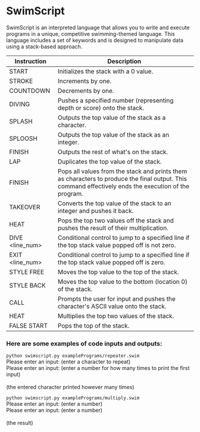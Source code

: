 # SwimScript
SwimScript is an interpreted language that allows you to write and execute programs in a unique, competitive swimming-themed language. This language includes a set of keywords and is designed to manipulate data using a stack-based approach.

| Instruction | Description |
| ---------------------- | -------------------------------------------------------------------------------- |
| START | Initializes the stack with a 0 value. |
| STROKE | Increments by one. |
| COUNTDOWN | Decrements by one. |
| DIVING <number> | Pushes a specified number (representing depth or score) onto the stack. |
| SPLASH | Outputs the top value of the stack as a character. |
| SPLOOSH | Outputs the top value of the stack as an integer. |
| FINISH | Outputs the rest of what's on the stack. |
| LAP | Duplicates the top value of the stack. |
| FINISH | Pops all values from the stack and prints them as characters to produce the final output. This command effectively ends the execution of the program. |
| TAKEOVER | Converts the top value of the stack to an integer and pushes it back. |
| HEAT | Pops the top two values off the stack and pushes the result of their multiplication. |
| DIVE <line_num> | Conditional control to jump to a specified line if the top stack value popped off is not zero. |
| EXIT <line_num> | Conditional control to jump to a specified line if the top stack value popped off is zero. |
| STYLE FREE | Moves the top value to the top of the stack. |
| STYLE BACK | Moves the top value to the bottom (location 0) of the stack. |
| CALL | Prompts the user for input and pushes the character's ASCII value onto the stack. |
| HEAT | Multiplies the top two values of the stack. |
| FALSE START | Pops the top of the stack. |

### Here are some examples of code inputs and outputs:

`python swimscript.py examplePrograms/repeater.swim` <br>
Please enter an input: (enter a character to repeat)<br>
Please enter an input: (enter a number for how many times to print the first input)<br>
<br>
(the entered character printed however many times)<be>

`python swimscript.py examplePrograms/multiply.swim` <br>
Please enter an input: (enter a number)<br>
Please enter an input: (enter a number)<br>
<br>
(the result)<br>
